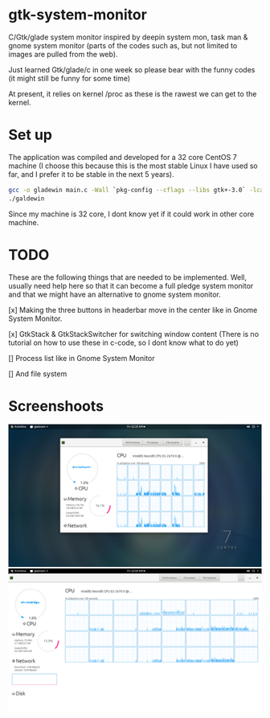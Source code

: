 # gtk-system-monitor
C/Gtk/glade system monitor inspired by deepin system mon, task man &amp; gnome system monitor (parts of the codes such as, but not limited to images are pulled from the web).

Just learned Gtk/glade/c in one week so please bear with the funny codes (it might still be funny for some time)

At present, it relies on kernel /proc as these is the rawest we can get to the kernel.

# Set up
The application was compiled and developed for a 32 core CentOS 7 machine (I choose this because this is the most stable Linux I have used so far, and I prefer it to be stable in the next 5 years). 
```bash
gcc -o gladewin main.c -Wall `pkg-config --cflags --libs gtk+-3.0` -lcairo -export-dynamic -lm -O2 -lcairo-script-interpreter
./galdewin
```
Since my machine is 32 core, I dont know yet if it could work in other core machine.


# TODO
These are the following things that are needed to be implemented. Well, usually need help here so that it can become a full pledge system monitor and that we might have an alternative to gnome system monitor.

 [x] Making the three buttons in headerbar move in the center like in Gnome System Monitor.

 [x] GtkStack & GtkStackSwitcher for switching window content (There is no tutorial on how to use these in c-code, so I dont know what to do yet)

 [] Process list like in Gnome System Monitor

 [] And file system

# Screenshoots
![alt text](https://github.com/jobs-git/gtk-system-monitor/blob/master/Screenshot%20from%202019-01-25%2000-23-03.png)
![alt text](https://github.com/jobs-git/gtk-system-monitor/blob/master/Screenshot%20from%202019-01-25%2000-19-51.png)
